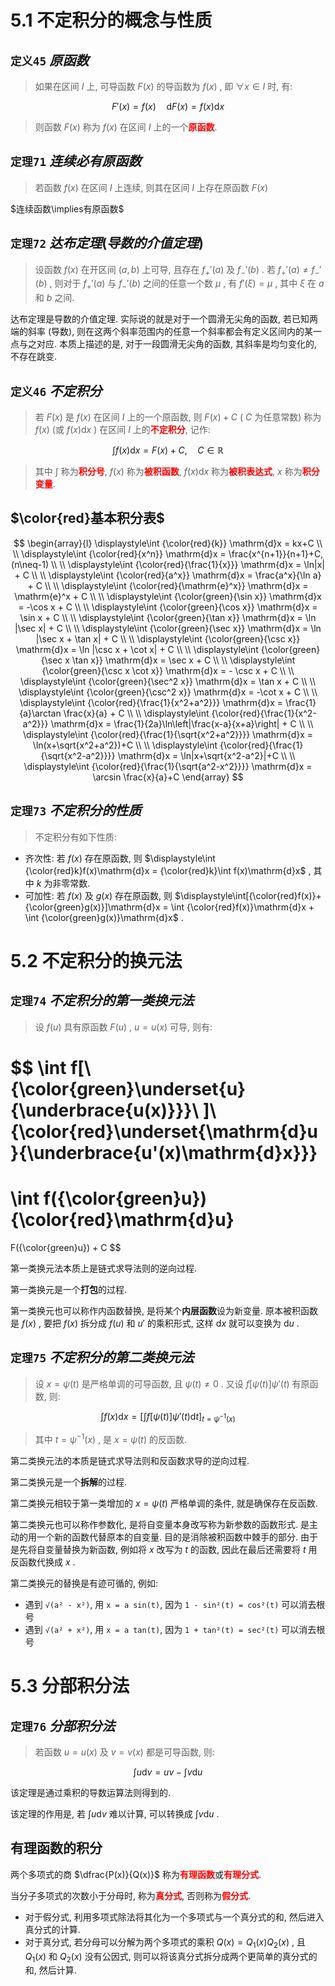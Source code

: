 
# 5.1 不定积分的概念与性质

## `定义45` $原函数$

> 如果在区间 $I$ 上, 可导函数 $F(x)$ 的导函数为 $f(x)$ , 即 $\forall x\in I$ 时, 有:

$$
F'(x)=f(x) \quad \mathrm{d}F(x)=f(x)\mathrm{d}x
$$

> 则函数 $F(x)$ 称为 $f(x)$ 在区间 $I$ 上的一个<font color=red><b>原函数</b></font>.


## `定理71` $连续必有原函数$

> 若函数 $f(x)$ 在区间 $I$ 上连续, 则其在区间 $I$ 上存在原函数 $F(x)$

$连续函数\implies有原函数$


## `定理72` $达布定理(导数的介值定理)$

> 设函数 $f(x)$ 在开区间 $(a,b)$ 上可导, 且存在 $f_+'(a)$ 及 $f_-'(b)$ . 若 $f_+'(a) \neq f_-'(b)$ , 则对于 $f_+'(a)$ 与 $f_-'(b)$ 之间的任意一个数 $\mu$ , 有 $f'(\xi)=\mu$ , 其中 $\xi$ 在 $a$ 和 $b$ 之间.

达布定理是导数的介值定理. 实际说的就是对于一个圆滑无尖角的函数, 若已知两端的斜率 (导数), 则在这两个斜率范围内的任意一个斜率都会有定义区间内的某一点与之对应. 
本质上描述的是, 对于一段圆滑无尖角的函数, 其斜率是均匀变化的, 不存在跳变.


## `定义46` $不定积分$

> 若 $F(x)$ 是 $f(x)$ 在区间 $I$ 上的一个原函数, 则 $F(x)+C$ ( $C$ 为任意常数) 称为 $f(x)$ (或 $f(x)\mathrm{d}x$ ) 在区间 $I$ 上的<font color=red><b>不定积分</b></font>, 记作:

$$
\int f(x)\mathrm{d}x=F(x)+C,\quad C\in\mathbb{R}
$$

> 其中 $\displaystyle\int$ 称为<font color=red><b>积分号</b></font>, $f(x)$ 称为<font color=red><b>被积函数</b></font>, $f(x)\mathrm{d}x$ 称为<font color=red><b>被积表达式</b></font>, $x$ 称为<font color=red><b>积分变量</b></font>.


## $\color{red}基本积分表$

$$
\begin{array}{l}
\displaystyle\int {\color{red}{k}} \mathrm{d}x = kx+C \\ \\
\displaystyle\int {\color{red}{x^n}} \mathrm{d}x = \frac{x^{n+1}}{n+1}+C,(n\neq-1) \\ \\
\displaystyle\int {\color{red}{\frac{1}{x}}} \mathrm{d}x = \ln|x| + C \\ \\
\displaystyle\int {\color{red}{a^x}} \mathrm{d}x = \frac{a^x}{\ln a} + C \\ \\
\displaystyle\int {\color{red}{\mathrm{e}^x}} \mathrm{d}x = \mathrm{e}^x + C \\ \\
\displaystyle\int {\color{green}{\sin x}} \mathrm{d}x = -\cos x + C \\ \\
\displaystyle\int {\color{green}{\cos x}} \mathrm{d}x = \sin x + C \\ \\
\displaystyle\int {\color{green}{\tan x}} \mathrm{d}x = \ln |\sec x| + C \\ \\
\displaystyle\int {\color{green}{\sec x}} \mathrm{d}x = \ln |\sec x + \tan x| + C \\ \\
\displaystyle\int {\color{green}{\csc x}} \mathrm{d}x = \ln |\csc x + \cot x| + C \\ \\
\displaystyle\int {\color{green}{\sec x \tan x}} \mathrm{d}x = \sec x + C \\ \\
\displaystyle\int {\color{green}{\csc x \cot x}} \mathrm{d}x = - \csc x + C \\ \\
\displaystyle\int {\color{green}{\sec^2 x}} \mathrm{d}x = \tan x + C \\ \\
\displaystyle\int {\color{green}{\csc^2 x}} \mathrm{d}x = -\cot x + C \\ \\
\displaystyle\int {\color{red}{\frac{1}{x^2+a^2}}} \mathrm{d}x = \frac{1}{a}\arctan \frac{x}{a} + C \\ \\
\displaystyle\int {\color{red}{\frac{1}{x^2-a^2}}} \mathrm{d}x = \frac{1}{2a}\ln\left|\frac{x-a}{x+a}\right| + C \\ \\
\displaystyle\int {\color{red}{\frac{1}{\sqrt{x^2+a^2}}}} \mathrm{d}x = \ln(x+\sqrt{x^2+a^2})+C \\ \\
\displaystyle\int {\color{red}{\frac{1}{\sqrt{x^2-a^2}}}} \mathrm{d}x = \ln|x+\sqrt{x^2-a^2}|+C \\ \\
\displaystyle\int {\color{red}{\frac{1}{\sqrt{a^2-x^2}}}} \mathrm{d}x = \arcsin \frac{x}{a}+C
\end{array}
$$


## `定理73` $不定积分的性质$

> 不定积分有如下性质:

- 齐次性: 若 $f(x)$ 存在原函数, 则 $\displaystyle\int {\color{red}k}f(x)\mathrm{d}x = {\color{red}k}\int f(x)\mathrm{d}x$ , 其中 $k$ 为非零常数.
- 可加性: 若 $f(x)$ 及 $g(x)$ 存在原函数, 则 $\displaystyle\int[{\color{red}f(x)}+{\color{green}g(x)}]\mathrm{d}x = \int {\color{red}f(x)}\mathrm{d}x + \int {\color{green}g(x)}\mathrm{d}x$ .


# 5.2 不定积分的换元法

## `定理74` $不定积分的第一类换元法$ 

> 设 $f(u)$ 具有原函数 $F(u)$ , $u=u(x)$ 可导, 则有:

$$
\int f[\ {\color{green}\underset{u}{\underbrace{u(x)}}}\ ]\ {\color{red}\underset{\mathrm{d}u}{\underbrace{u'(x)\mathrm{d}x}}}
=
\int f({\color{green}u}){\color{red}\mathrm{d}u}
=
F({\color{green}u}) + C
$$

第一类换元法本质上是链式求导法则的逆向过程.

第一类换元是一个**打包**的过程.

第一类换元也可以称作内函数替换, 是将某个**内层函数**设为新变量. 
原本被积函数是 $f(x)$ , 要把 $f(x)$ 拆分成 $f(u)$ 和 $u'$ 的乘积形式, 这样 $\mathrm{d}x$ 就可以变换为 $\mathrm{d}u$ .


## `定理75` $不定积分的第二类换元法$ 

> 设 $x=\psi(t)$ 是严格单调的可导函数, 且 $\psi(t) \neq 0$ . 又设 $f[\psi(t)]\psi'(t)$ 有原函数, 则:

$$
\int f(x)\mathrm{d}x = \left[\int f[\psi(t)]\psi'(t)\mathrm{d}t\right]_{t=\psi^{-1}(x)}
$$

> 其中 $t=\psi^{-1}(x)$ , 是 $x=\psi(t)$ 的反函数.

第二类换元法的本质是链式求导法则和反函数求导的逆向过程.

第二类换元是一个**拆解**的过程.

第二类换元相较于第一类增加的 $x=\psi(t)$ 严格单调的条件, 就是确保存在反函数.

第二类换元也可以称作参数化, 是将自变量本身改写称为新参数的函数形式. 
是主动的用一个新的函数代替原本的自变量. 目的是消除被积函数中棘手的部分. 由于是先将自变量替换为新函数, 例如将 $x$ 改写为 $t$ 的函数, 因此在最后还需要将 $t$ 用反函数代换成 $x$ . 

第二类换元的替换是有迹可循的, 例如:
- 遇到 `√(a² - x²)`, 用 `x = a sin(t)`, 因为 `1 - sin²(t) = cos²(t)` 可以消去根号
- 遇到 `√(a² + x²)`, 用 `x = a tan(t)`, 因为 `1 + tan²(t) = sec²(t)` 可以消去根号


# 5.3 分部积分法

## `定理76` $分部积分法$

> 若函数 $u=u(x)$ 及 $v=v(x)$ 都是可导函数, 则:

$$
\int u\mathrm{d}v=uv-\int v\mathrm{d}u
$$

该定理是通过乘积的导数运算法则得到的.

该定理的作用是, 若 $\displaystyle\int u\mathrm{d}v$ 难以计算, 可以转换成 $\displaystyle\int v\mathrm{d}u$ .


## 有理函数的积分

两个多项式的商 $\dfrac{P(x)}{Q(x)}$ 称为<font color=red><b>有理函数</b></font>或<font color=red><b>有理分式</b></font>.

当分子多项式的次数小于分母时, 称为<font color=red><b>真分式</b></font>, 否则称为<font color=red><b>假分式</b></font>.

- 对于假分式, 利用多项式除法将其化为一个多项式与一个真分式的和, 然后进入真分式的计算.
- 对于真分式, 若分母可以分解为两个多项式的乘积 $Q(x)=Q_1(x)Q_2(x)$ , 且 $Q_1(x)$ 和 $Q_2(x)$ 没有公因式, 则可以将该真分式拆分成两个更简单的真分式的和, 然后计算.

